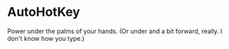 # AutoHotKey
Power under the palms of your hands. (Or under and a bit forward, really. I don't know how you type.) 
